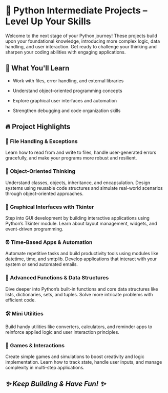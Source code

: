 
# **🚀 Python Intermediate Projects – Level Up Your Skills**


Welcome to the next stage of your Python journey! These projects build 
upon your foundational knowledge, introducing more complex logic, data handling, 
and user interaction. Get ready to challenge your thinking and sharpen 
your coding abilities with engaging applications.

## **🎯 What You\'ll Learn**

-   Work with files, error handling, and external libraries

-   Understand object-oriented programming concepts

-   Explore graphical user interfaces and automation

-   Strengthen debugging and code organization skills

## **🔥 Project Highlights**

### 📂 File Handling & Exceptions
Learn how to read from and write to files, handle user-generated errors 
gracefully, and make your programs more robust and resilient.

### 🧠 Object-Oriented Thinking
Understand classes, objects, inheritance, and encapsulation. Design 
systems using reusable code structures and simulate real-world scenarios through object-oriented approaches.

### 🎨 Graphical Interfaces with Tkinter
Step into GUI development by building interactive applications using Python’s Tkinter module. Learn about 
layout management, widgets, and event-driven programming.

### ⏰ Time-Based Apps & Automation
Automate repetitive tasks and build productivity tools using modules like datetime, time, and smtplib. 
Develop applications that interact with your system or send automated emails.

### 🧮 Advanced Functions & Data Structures
Dive deeper into Python’s built-in functions and core data structures like lists, dictionaries, sets, 
and tuples. Solve more intricate problems with efficient code.

### 🛠️ Mini Utilities
Build handy utilities like converters, calculators, and reminder apps to reinforce 
applied logic and user interaction principles.

### 🎲 Games & Interactions
Create simple games and simulations to boost creativity and logic implementation. 
Learn how to track state, handle user inputs, and manage complexity in multi-step applications.


## ***✨ Keep Building & Have Fun! ✨***
